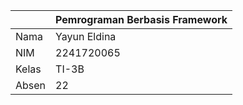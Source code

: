 |        |   Pemrograman Berbasis Framework   |
|--------|------------------------------------|
|Nama    | Yayun Eldina                       |
|NIM     | 2241720065                         |
|Kelas   | TI-3B                              |
|Absen   | 22                                 |


